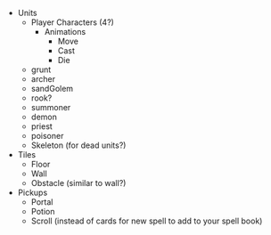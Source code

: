 
- Units
    - Player Characters (4?)
        - Animations
            - Move
            - Cast
            - Die
    - grunt
    - archer
    - sandGolem
    - rook?
    - summoner
    - demon
    - priest
    - poisoner
    - Skeleton (for dead units?)
- Tiles
    - Floor
    - Wall
    - Obstacle (similar to wall?)
- Pickups
    - Portal
    - Potion
    - Scroll (instead of cards for new spell to add to your spell book)